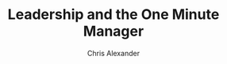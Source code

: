 ---
layout: episode
title: "Leadership and the One Minute Manager"
slug: "10"
explicit: false
author: "Chris Alexander"
summary: "The One Minute Manager takes on Situational Leadership"
description: "Situational Leadership is brought into the world of the One Minute Manager. The advice in this one is actually quite useful in places, but the storytelling style is still quite annoying."
has_image: true
duration: "2:43"
length: 5779714
book:
    title: "Leadership and the One Minute Manager"
    author: "Blanchard"
    link: "http://g.chris-alexander.co.uk?id=1274X516320&xs=1&url=https%3A%2F%2Fwww.amazon.co.uk%2FLeadership-One-Minute-Manager%2Fdp%2F0007103417%2Fref%3Dsr_1_1%3Fcrid%3D2JFTEVLAMV21Z%26dchild%3D1%26keywords%3Dleadership%2Band%2Bthe%2Bone%2Bminute%2Bmanager%26qid%3D1598296306%26sprefix%3Dleadership%2Band%2Bthe%2Bone%2Bm%252Caps%252C159%26sr%3D8-1"
---